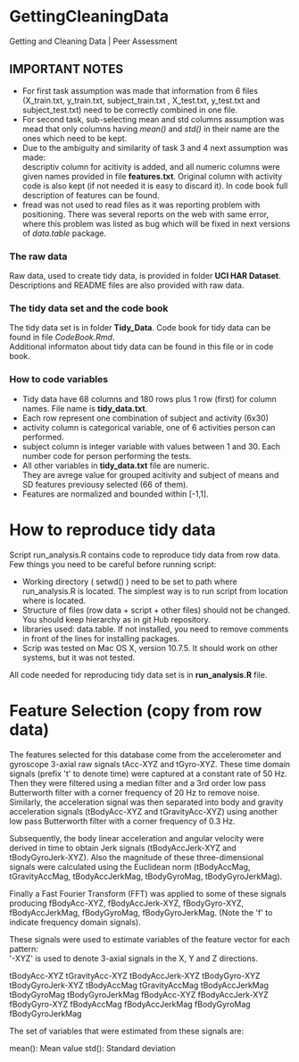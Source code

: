 GettingCleaningData
===================

Getting and Cleaning Data | Peer Assessment

IMPORTANT NOTES
-------------------------

* For first task assumption was made that information from 6 files (X_train.txt, y_train.txt, subject_train.txt , X_test.txt, y_test.txt and subject_test.txt) need to be correctly combined in one file.
* For second task, sub-selecting mean and std columns assumption was mead that only columns having _mean()_ and _std()_ in their name are the ones which need to be kept.
* Due to the ambiguity and similarity of task 3 and 4 next assumption was made:   
descriptiv column for acitivity is added, and all numeric columns were given names provided in file __features.txt__. Original column with activity code is also kept (if not needed it is easy to discard it). In code book full description of features can be found. 
* fread was not used to read files as it was reporting problem with positioning. There was several reports on the web with same error, where this problem was listed as bug which will be fixed in next versions of _data.table_ package. 



### The raw data
Raw data, used to create tidy data, is provided in folder **UCI HAR Dataset**.
Descriptions and README files are also provided with raw data.

### The tidy data set and the code book
The tidy data set is in folder **Tidy_Data**. 
Code book for tidy data can be found in file *CodeBook.Rmd*.  
Additional informaton about tidy data can be found in this file or in code book.  


### How to code variables


* Tidy data have 68 columns and 180 rows plus 1 row (first) for column names. File name is __tidy_data.txt__.   
* Each row represent one combination of subject and activity (6x30)
* activity column is categorical variable, one of 6 activities person can performed.
* subject column is integer variable with values between 1 and 30. Each number code for person performing the tests.
* All other variables in __tidy_data.txt__  file are numeric.  
They are avrege value for grouped acitivity and subject of means and SD features previousy selected (66 of them).
* Features are normalized and bounded within [-1,1].


How to reproduce tidy data
===========

Script run_analysis.R contains code to reproduce tidy data from row data. 
Few things you need to be careful before running script:

* Working directory ( setwd() ) need to be set to path where run_analysis.R is located. The simplest  way is to run script from location where is located.
* Structure of files (row data + script + other files) should not be changed. You should keep hierarchy as in git Hub repository. 
* libraries used: data.table. If not installed, you need to remove comments in front of the lines for installing packages.
* Scrip was tested on Mac OS X, version 10.7.5. It should work on other systems, but it was not tested.  

All code needed for reproducing tidy data set is in __run_analysis.R__ file.


Feature Selection (copy from row data)
=================

The features selected for this database come from the accelerometer and gyroscope 3-axial raw signals tAcc-XYZ and tGyro-XYZ. These time domain signals (prefix 't' to denote time) were captured at a constant rate of 50 Hz. Then they were filtered using a median filter and a 3rd order low pass Butterworth filter with a corner frequency of 20 Hz to remove noise. Similarly, the acceleration signal was then separated into body and gravity acceleration signals (tBodyAcc-XYZ and tGravityAcc-XYZ) using another low pass Butterworth filter with a corner frequency of 0.3 Hz. 

Subsequently, the body linear acceleration and angular velocity were derived in time to obtain Jerk signals (tBodyAccJerk-XYZ and tBodyGyroJerk-XYZ). Also the magnitude of these three-dimensional signals were calculated using the Euclidean norm (tBodyAccMag, tGravityAccMag, tBodyAccJerkMag, tBodyGyroMag, tBodyGyroJerkMag). 

Finally a Fast Fourier Transform (FFT) was applied to some of these signals producing fBodyAcc-XYZ, fBodyAccJerk-XYZ, fBodyGyro-XYZ, fBodyAccJerkMag, fBodyGyroMag, fBodyGyroJerkMag. (Note the 'f' to indicate frequency domain signals). 

These signals were used to estimate variables of the feature vector for each pattern:  
'-XYZ' is used to denote 3-axial signals in the X, Y and Z directions.

tBodyAcc-XYZ
tGravityAcc-XYZ
tBodyAccJerk-XYZ
tBodyGyro-XYZ
tBodyGyroJerk-XYZ
tBodyAccMag
tGravityAccMag
tBodyAccJerkMag
tBodyGyroMag
tBodyGyroJerkMag
fBodyAcc-XYZ
fBodyAccJerk-XYZ
fBodyGyro-XYZ
fBodyAccMag
fBodyAccJerkMag
fBodyGyroMag
fBodyGyroJerkMag

The set of variables that were estimated from these signals are: 

mean(): Mean value
std(): Standard deviation



